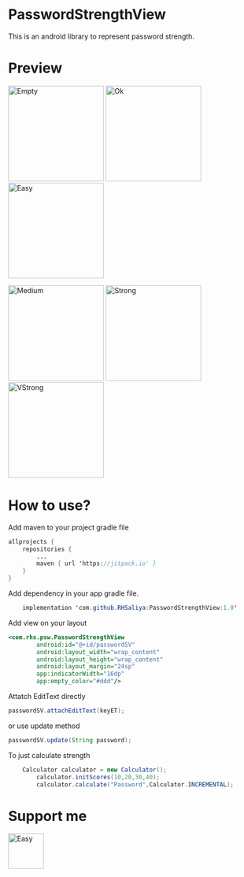 # PasswordStrengthView
This is an android library to represent password strength.


# Preview
<img width="194" alt="Empty" src="https://user-images.githubusercontent.com/46835920/125243912-8989fb00-e2a3-11eb-90af-73b6282686ce.png"> <img width="194" alt="Ok" src="https://user-images.githubusercontent.com/46835920/125243918-8abb2800-e2a3-11eb-9819-b3d7065b0a10.png"> <img width="194" alt="Easy" src="https://user-images.githubusercontent.com/46835920/125243907-8858ce00-e2a3-11eb-8ee0-5eea043b4394.png">

<img width="194" alt="Medium" src="https://user-images.githubusercontent.com/46835920/125243915-8a229180-e2a3-11eb-87c2-838b0875badb.png"> <img width="194" alt="Strong" src="https://user-images.githubusercontent.com/46835920/125243920-8b53be80-e2a3-11eb-889c-80ecfa7a43a3.png"> <img width="194" alt="VStrong" src="https://user-images.githubusercontent.com/46835920/125243925-8bec5500-e2a3-11eb-96aa-27f7e7a26779.png">



# How to use?

Add maven to your project gradle file
```java
allprojects {
	repositories {
		...
		maven { url 'https://jitpack.io' }
	}
}
```

Add  dependency in your app gradle file.
```java
	implementation 'com.github.RHSaliya:PasswordStrengthView:1.0'
```

Add view on your layout
```xml
<com.rhs.psw.PasswordStrengthView
        android:id="@+id/passwordSV"
        android:layout_width="wrap_content"
        android:layout_height="wrap_content"
        android:layout_margin="24sp"
        app:indicatorWidth="16dp"
        app:empty_color="#ddd"/>
```

Attatch EditText directly
```java
passwordSV.attachEditText(keyET);
```
or use update method

```java
passwordSV.update(String password);
```

To just calculate strength
```java
	Calculator calculator = new Calculator();
        calculator.initScores(10,20,30,40);
        calculator.calculate("Password",Calculator.INCREMENTAL);
```

# Support me
<a href="https://www.paypal.com/paypalme/RHSDev" _blank><img width="72" alt="Easy" src="https://user-images.githubusercontent.com/46835920/125244624-64e25300-e2a4-11eb-88a1-64de1c07c9a3.png"></a>

